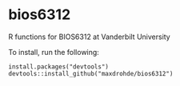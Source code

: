 # bios6312
R functions for BIOS6312 at Vanderbilt University

To install, run the following:

```
install.packages("devtools")
devtools::install_github("maxdrohde/bios6312")
```
